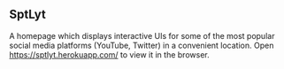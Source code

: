 ## SptLyt

A homepage which displays interactive UIs for some of the most popular social media platforms (YouTube, Twitter) in a convenient location.
Open https://sptlyt.herokuapp.com/ to view it in the browser.
